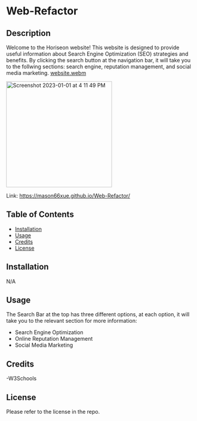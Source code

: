 # Web-Refactor



## Description

Welcome to the Horiseon website! This website is designed to provide useful information about Search Engine Optimization (SEO) strategies and benefits. By clicking the search button at the navigation bar, it will take you to the follwing sections: search engine, reputation management, and social media marketing. 
[website.webm](https://user-images.githubusercontent.com/117794323/210184648-82fbba5b-2de5-4fb9-971b-87fcdf34a69a.webm)

<img width="283" alt="Screenshot 2023-01-01 at 4 11 49 PM" src="https://user-images.githubusercontent.com/117794323/210184732-ebe017df-7c88-462c-9b47-ac09ec462ced.png">

Link: https://mason66xue.github.io/Web-Refactor/






## Table of Contents
- [Installation](#installation)
- [Usage](#usage)
- [Credits](#credits)
- [License](#license)

## Installation

N/A

## Usage

The Search Bar at the top has three different options, at each option, it will take you to the relevant section for more information:
* Search Engine Optimization
* Online Reputation Management
* Social Media Marketing





   


## Credits
-W3Schools

## License

Please refer to the license in the repo.

